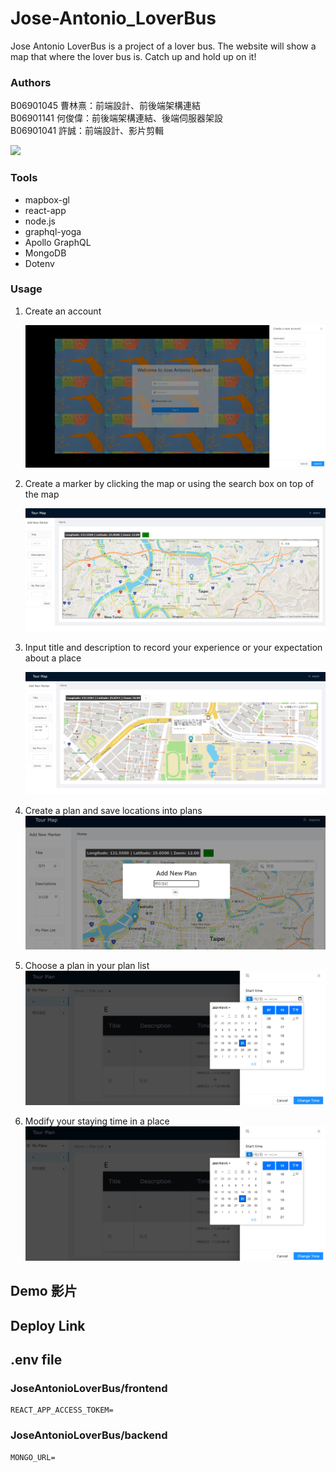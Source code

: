 # Jose-Antonio_LoverBus
Jose Antonio LoverBus is a project of a lover bus.
The website will show a map that where the lover bus is.
Catch up and hold up on it!

### Authors
B06901045 曹林熹：前端設計、前後端架構連結    
B06901141 何俊偉：前後端架構連結、後端伺服器架設     
B06901041 許誠：前端設計、影片剪輯     

![](https://i.imgur.com/DM4C6P3.png)

### Tools

* mapbox-gl
* react-app
* node.js
* graphql-yoga
* Apollo GraphQL
* MongoDB
* Dotenv





### Usage

1. Create an account

   ![](/img/01.png)

2. Create a marker by clicking the map or using the search box on top of the map

   ![](/img/02.png)

3. Input title and description to record your experience or your expectation about a place

   ![](/img/03.png)

4. Create a plan and save locations into plans
   ![](/img/04.png)
   
5. Choose a plan in your plan list
   ![](/img/05.png)

6. Modify your staying time in a place
   ![](/img/06.png)


## Demo 影片

## Deploy Link

## .env file 
### JoseAntonioLoverBus/frontend
```
REACT_APP_ACCESS_TOKEM=

```

### JoseAntonioLoverBus/backend
```
MONGO_URL=

```
